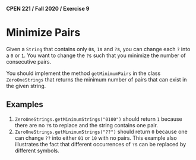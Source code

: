**CPEN 221 / Fall 2020 / Exercise 9**

Minimize Pairs
====

Given a `String` that contains only `0`s, `1`s and `?`s, you can change each `?` into a `0` or `1`. You want to change the `?`s such that you minimize the number of consecutive pairs.

You should implement the method `getMinimumPairs` in the class `ZeroOneStrings` that returns the minimum number of pairs that can exist in the given string.

## Examples

1. `ZeroOneStrings.getMinimumStrings("0100")` should return `1` because there are no `?`s to replace and the string contains one pair.
2. `ZeroOneStrings.getMinimumStrings("??")` should return `0` because one can change `??` into either `01` or `10` with no pairs. This example also illustrates the fact that different occurrences of `?`s can be replaced by different symbols.